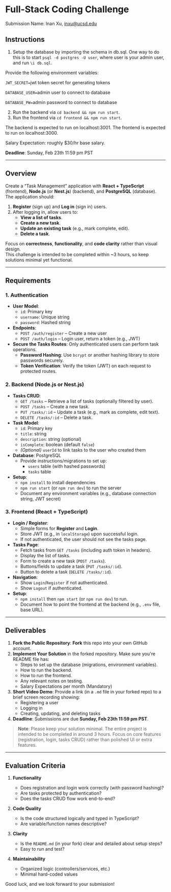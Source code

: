 # Full-Stack Coding Challenge

Submission Name: Inan Xu, inxu@ucsd.edu

## Instructions

1. Setup the database by importing the schema in db.sql. One way to do this is to start `psql -d postgres -U user`, where user is your admin user, and run `\i db.sql`.

Provide the following environment variables:

`JWT_SECRET=`jwt token secret for generating tokens

`DATABASE_USER=`admin user to connect to database

`DATABASE_PW=`admin password to connect to database

2. Run the backend via `cd backend && npm run start`.
3. Run the frontend via `cd frontend && npm run start`.

The backend is expected to run on localhost:3001. The frontend is expected to run on localhost:3000.

Salary Expectation: roughly $30/hr base salary.


**Deadline**: Sunday, Feb 23th 11:59 pm PST

---

## Overview

Create a “Task Management” application with **React + TypeScript** (frontend), **Node.js** (or **Nest.js**) (backend), and **PostgreSQL** (database). The application should:

1. **Register** (sign up) and **Log in** (sign in) users.
2. After logging in, allow users to:
   - **View a list of tasks**.
   - **Create a new task**.
   - **Update an existing task** (e.g., mark complete, edit).
   - **Delete a task**.

Focus on **correctness**, **functionality**, and **code clarity** rather than visual design.  
This challenge is intended to be completed within ~3 hours, so keep solutions minimal yet functional.

---

## Requirements

### 1. Authentication

- **User Model**:
  - `id`: Primary key
  - `username`: Unique string
  - `password`: Hashed string
- **Endpoints**:
  - `POST /auth/register` – Create a new user
  - `POST /auth/login` – Login user, return a token (e.g., JWT)
- **Secure the Tasks Routes**: Only authenticated users can perform task operations.  
  - **Password Hashing**: Use `bcrypt` or another hashing library to store passwords securely.
  - **Token Verification**: Verify the token (JWT) on each request to protected routes.

### 2. Backend (Node.js or Nest.js)

- **Tasks CRUD**:  
  - `GET /tasks` – Retrieve a list of tasks (optionally filtered by user).  
  - `POST /tasks` – Create a new task.  
  - `PUT /tasks/:id` – Update a task (e.g., mark as complete, edit text).  
  - `DELETE /tasks/:id` – Delete a task.
- **Task Model**:
  - `id`: Primary key
  - `title`: string
  - `description`: string (optional)
  - `isComplete`: boolean (default `false`)
  - _(Optional)_ `userId` to link tasks to the user who created them
- **Database**: PostgreSQL
  - Provide instructions/migrations to set up:
    - `users` table (with hashed passwords)
    - `tasks` table
- **Setup**:
  - `npm install` to install dependencies
  - `npm run start` (or `npm run dev`) to run the server
  - Document any environment variables (e.g., database connection string, JWT secret)

### 3. Frontend (React + TypeScript)

- **Login / Register**:
  - Simple forms for **Register** and **Login**.
  - Store JWT (e.g., in `localStorage`) upon successful login.
  - If not authenticated, the user should not see the tasks page.
- **Tasks Page**:
  - Fetch tasks from `GET /tasks` (including auth token in headers).
  - Display the list of tasks.
  - Form to create a new task (`POST /tasks`).
  - Buttons/fields to update a task (`PUT /tasks/:id`).
  - Button to delete a task (`DELETE /tasks/:id`).
- **Navigation**:
  - Show `Login`/`Register` if not authenticated.
  - Show `Logout` if authenticated.
- **Setup**:
  - `npm install` then `npm start` (or `npm run dev`) to run.
  - Document how to point the frontend at the backend (e.g., `.env` file, base URL).

---

## Deliverables

1. **Fork the Public Repository**: **Fork** this repo into your own GitHub account.
2. **Implement Your Solution** in the forked repository. Make sure you're README file has:
   - Steps to set up the database (migrations, environment variables).
   - How to run the backend.
   - How to run the frontend.
   - Any relevant notes on testing.
   - Salary Expectations per month (Mandatory)
3. **Short Video Demo**: Provide a link (in a `.md` file in your forked repo) to a brief screen recording showing:
   - Registering a user
   - Logging in
   - Creating, updating, and deleting tasks
4. **Deadline**: Submissions are due **Sunday, Feb 23th 11:59 pm PST**.

> **Note**: Please keep your solution minimal. The entire project is intended to be completed in around 3 hours. Focus on core features (registration, login, tasks CRUD) rather than polished UI or extra features.

---

## Evaluation Criteria

1. **Functionality**  
   - Does registration and login work correctly (with password hashing)?
   - Are tasks protected by authentication?
   - Does the tasks CRUD flow work end-to-end?

2. **Code Quality**  
   - Is the code structured logically and typed in TypeScript?
   - Are variable/function names descriptive?

3. **Clarity**  
   - Is the `README.md` (in your fork) clear and detailed about setup steps?
   - Easy to run and test?

4. **Maintainability**  
   - Organized logic (controllers/services, etc.)
   - Minimal hard-coded values

Good luck, and we look forward to your submission!
